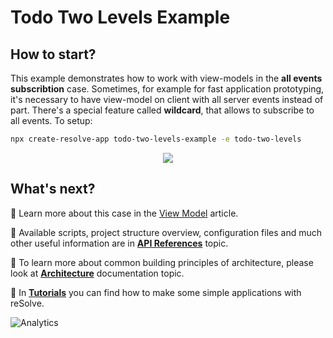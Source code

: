 # **Todo Two Levels Example**

## How to start?

This example demonstrates how to work with view-models in the **all events subscribtion** case. Sometimes, for example for fast application prototyping, it's necessary to have view-model on client with all server events instead of part. There's a special feature called **wildcard**, that allows to subscribe to all events. To setup:

```bash
npx create-resolve-app todo-two-levels-example -e todo-two-levels
```

<p align="center"><img src="https://github.com/reimagined/resolve/blob/feature/new_readme/readme-todo-two-levels-example.png"></p>

## What's next?

📑 Learn more about this case in the [View Model](https://github.com/reimagined/resolve/blob/master/docs/View%20Model.md) article.

📑 Available scripts, project structure overview, configuration files and much other useful information are in [**API References**](https://github.com/reimagined/resolve/blob/master/docs/API%20References.md) topic.

📑 To learn more about common building principles of architecture, please look at [**Architecture**](https://github.com/reimagined/resolve/blob/master/docs/Architecture.md) documentation topic.

📑 In [**Tutorials**](https://github.com/reimagined/resolve/tree/master/docs/Tutorials) you can find how to make some simple applications with reSolve.

![Analytics](https://ga-beacon.appspot.com/UA-118635726-1/examples-todo-two-levels-readme?pixel)
